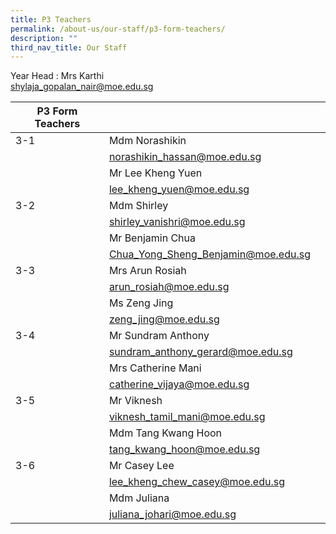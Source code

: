 ```yaml
---
title: P3 Teachers
permalink: /about-us/our-staff/p3-form-teachers/
description: ""
third_nav_title: Our Staff
---
```

Year Head : Mrs Karthi
<BR>
shylaja_gopalan_nair@moe.edu.sg
<BR>

| P3 Form Teachers | |  |
| -------- | -------- | -------- |
| 3-1    | Mdm Norashikin|    |
|      | norashikin_hassan@moe.edu.sg    |   |
|      | Mr Lee Kheng Yuen     |     |
|     | lee_kheng_yuen@moe.edu.sg     |    |
| 3-2    | Mdm Shirley   |      |
|      | shirley_vanishri@moe.edu.sg    |   |
|     | Mr Benjamin Chua     |   |
|     | Chua_Yong_Sheng_Benjamin@moe.edu.sg    |   |
| 3-3   | Mrs Arun Rosiah   |   |
|      | arun_rosiah@moe.edu.sg   |     |
|      | Ms Zeng Jing    |      |
|     | zeng_jing@moe.edu.sg   |      |
| 3-4     | Mr Sundram Anthony    |  |
|      | sundram_anthony_gerard@moe.edu.sg    |      |
|      | Mrs Catherine Mani   |     |
|   | catherine_vijaya@moe.edu.sg     |   |
| 3-5     | Mr Viknesh  |     |
|      |  viknesh_tamil_mani@moe.edu.sg  |     |
|      | Mdm Tang Kwang Hoon  |     |
|      | tang_kwang_hoon@moe.edu.sg   |     |
|3-6      | Mr Casey Lee   |     |
|      | lee_kheng_chew_casey@moe.edu.sg   |     |
|      | Mdm Juliana   |     |
|      | juliana_johari@moe.edu.sg  |     |